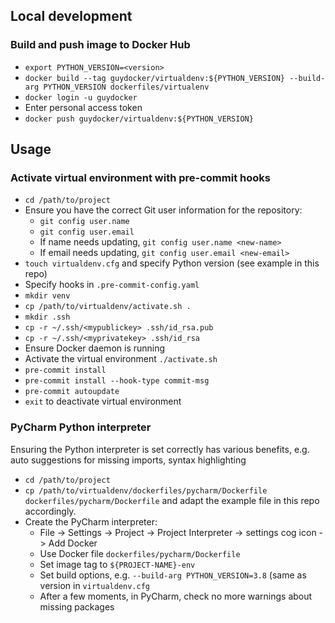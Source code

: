 ## Local development

### Build and push image to Docker Hub

- `export PYTHON_VERSION=<version>`
- `docker build --tag guydocker/virtualdenv:${PYTHON_VERSION} --build-arg PYTHON_VERSION dockerfiles/virtualenv`
- `docker login -u guydocker`
- Enter personal access token
- `docker push guydocker/virtualdenv:${PYTHON_VERSION}`

## Usage

### Activate virtual environment with pre-commit hooks

- `cd /path/to/project`
- Ensure you have the correct Git user information for the repository:
  - `git config user.name`
  - `git config user.email`
  - If name needs updating, `git config user.name <new-name>`
  - If email needs updating, `git config user.email <new-email>`
- `touch virtualdenv.cfg` and specify Python version (see example in this repo)
- Specify hooks in `.pre-commit-config.yaml`
- `mkdir venv`
- `cp /path/to/virtualdenv/activate.sh .`
- `mkdir .ssh`
- `cp -r ~/.ssh/<mypublickey> .ssh/id_rsa.pub`
- `cp -r ~/.ssh/<myprivatekey> .ssh/id_rsa`
- Ensure Docker daemon is running
- Activate the virtual environment `./activate.sh`
- `pre-commit install`
- `pre-commit install --hook-type commit-msg`
- `pre-commit autoupdate`
- `exit` to deactivate virtual environment

### PyCharm Python interpreter

Ensuring the Python interpreter is set correctly has various benefits, e.g.
auto suggestions for missing imports, syntax highlighting

- `cd /path/to/project`
- `cp /path/to/virtualdenv/dockerfiles/pycharm/Dockerfile dockerfiles/pycharm/Dockerfile` and adapt the example file in this repo accordingly.
- Create the PyCharm interpreter:
  - File -> Settings -> Project -> Project Interpreter -> settings cog icon -> Add Docker
  - Use Docker file `dockerfiles/pycharm/Dockerfile`
  - Set image tag to `${PROJECT-NAME}-env`
  - Set build options, e.g. `--build-arg PYTHON_VERSION=3.8` (same as version in `virtualdenv.cfg`
  - After a few moments, in PyCharm, check no more warnings about missing packages
